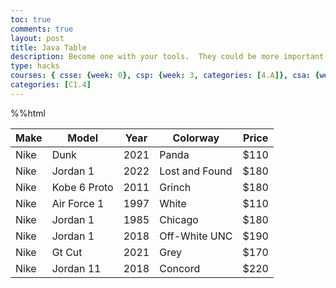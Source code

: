 ```yaml
---
toc: true
comments: true
layout: post
title: Java Table
description: Become one with your tools.  They could be more important than code, code, coding.
type: hacks
courses: { csse: {week: 0}, csp: {week: 3, categories: [4.A]}, csa: {week: 0} }
categories: [C1.4]
---
```


<!DOCTYPE html>
%%html
<table class="table">
    <thead>
        <tr>
            <th>Make</th>
            <th>Model</th>
            <th>Year</th>
            <th>Colorway</th>
            <th>Price</th>
        </tr>
    </thead>
    <tbody>
        <tr>
            <td>Nike</td>
            <td>Dunk</td>
            <td>2021</td>
            <td>Panda</td>
            <td>$110</td>
        </tr>
        <tr>
            <td>Nike</td>
            <td>Jordan 1</td>
            <td>2022</td>
            <td>Lost and Found</td>
            <td>$180</td>
        </tr>
        <tr>
            <td>Nike</td>
            <td>Kobe 6 Proto</td>
            <td>2011</td>
            <td>Grinch</td>
            <td>$180</td>
        </tr>
        <tr>
            <td>Nike</td>
            <td>Air Force 1</td>
            <td>1997</td>
            <td>White</td>
            <td>$110</td>
        </tr>
        <tr>
            <td>Nike</td>
            <td>Jordan 1</td>
            <td>1985</td>
            <td>Chicago</td>
            <td>$180</td>
        </tr>
        <tr>
            <td>Nike</td>
            <td>Jordan 1</td>
            <td>2018</td>
            <td>Off-White UNC</td>
            <td>$190</td>
        </tr>
        <tr>
            <td>Nike</td>
            <td>Gt Cut</td>
            <td>2021</td>
            <td>Grey</td>
            <td>$170</td>
        </tr>
        <tr>
            <td>Nike</td>
            <td>Jordan 11</td>
            <td>2018</td>
            <td>Concord</td>
            <td>$220</td>
        </tr>
    </tbody>
</table>











